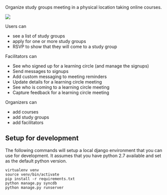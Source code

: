 Organize study groups meeting in a physical location taking online courses.

[![](https://travis-ci.org/p2pu/knight-app.svg)](https://travis-ci.org/p2pu/knight-app)

Users can

- see a list of study groups
- apply for one or more study groups
- RSVP to show that they will come to a study group

Facilitators can

- See who signed up for a learning circle (and manage the signups)
- Send messages to signups
- Add custom messaging to meeting reminders
- Update details for a learning circle meeting
- See who is coming to a learning circle meeting
- Capture feedback for a learning circle meeting

Organizers can

- add courses
- add study groups
- add facilitators

## Setup for development

The following commands will setup a local django environment that you can use for development. It assumes that you have python 2.7 available and set as the default python version.

```
virtualenv venv
source venv/bin/activate
pip install -r requirements.txt
python manage.py syncdb
python manage.py runserver
```
